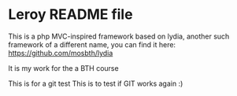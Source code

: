 Leroy README file
======================

This is a php MVC-inspired framework based on lydia, another such framework of a different name, 
you can find it here: https://github.com/mosbth/lydia

It is my work for the a BTH course

This is for a git test
This is to test if GIT works again :) 
